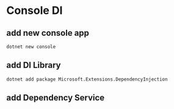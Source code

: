 # Console DI

## add new console app
```
dotnet new console
```
## add DI Library
```
dotnet add package Microsoft.Extensions.DependencyInjection
```

## add Dependency Service
